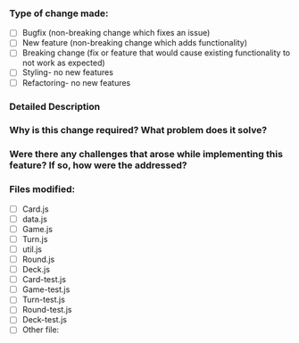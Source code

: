 ### Type of change made:
- [ ] Bugfix (non-breaking change which fixes an issue)
- [ ] New feature (non-breaking change which adds functionality)
- [ ] Breaking change (fix or feature that would cause existing functionality to not work as expected)
- [ ] Styling- no new features
- [ ] Refactoring- no new features

### Detailed Description

### Why is this change required? What problem does it solve?

### Were there any challenges that arose while implementing this feature? If so, how were the addressed?

### Files modified:
- [ ] Card.js
- [ ] data.js
- [ ] Game.js
- [ ] Turn.js
- [ ] util.js
- [ ] Round.js
- [ ] Deck.js
- [ ] Card-test.js
- [ ] Game-test.js
- [ ] Turn-test.js
- [ ] Round-test.js
- [ ] Deck-test.js
- [ ] Other file:
